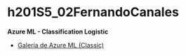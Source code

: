 # h201S5_02FernandoCanales

__Azure ML - Classification Logistic__

- [Galería de Azure ML (Classic)](https://gallery.azure.ai/Experiment/MachineLearning-Predictive-Exp)
